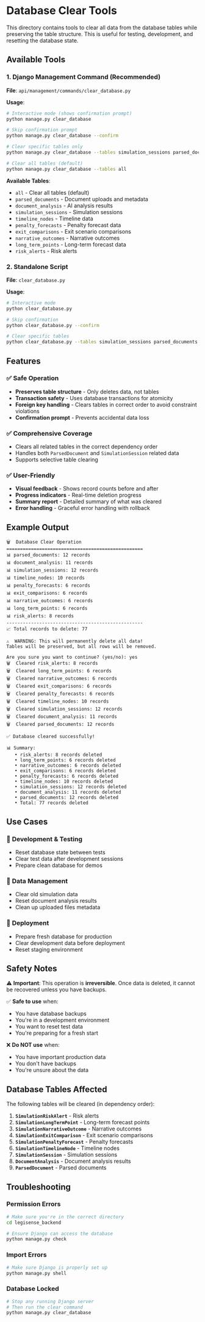 # Database Clear Tools

This directory contains tools to clear all data from the database tables while preserving the table structure. This is useful for testing, development, and resetting the database state.

## Available Tools

### 1. Django Management Command (Recommended)

**File**: `api/management/commands/clear_database.py`

**Usage**:
```bash
# Interactive mode (shows confirmation prompt)
python manage.py clear_database

# Skip confirmation prompt
python manage.py clear_database --confirm

# Clear specific tables only
python manage.py clear_database --tables simulation_sessions parsed_documents

# Clear all tables (default)
python manage.py clear_database --tables all
```

**Available Tables**:
- `all` - Clear all tables (default)
- `parsed_documents` - Document uploads and metadata
- `document_analysis` - AI analysis results
- `simulation_sessions` - Simulation sessions
- `timeline_nodes` - Timeline data
- `penalty_forecasts` - Penalty forecast data
- `exit_comparisons` - Exit scenario comparisons
- `narrative_outcomes` - Narrative outcomes
- `long_term_points` - Long-term forecast data
- `risk_alerts` - Risk alerts

### 2. Standalone Script

**File**: `clear_database.py`

**Usage**:
```bash
# Interactive mode
python clear_database.py

# Skip confirmation
python clear_database.py --confirm

# Clear specific tables
python clear_database.py --tables simulation_sessions parsed_documents
```

## Features

### ✅ **Safe Operation**
- **Preserves table structure** - Only deletes data, not tables
- **Transaction safety** - Uses database transactions for atomicity
- **Foreign key handling** - Clears tables in correct order to avoid constraint violations
- **Confirmation prompt** - Prevents accidental data loss

### ✅ **Comprehensive Coverage**
- Clears all related tables in the correct dependency order
- Handles both `ParsedDocument` and `SimulationSession` related data
- Supports selective table clearing

### ✅ **User-Friendly**
- **Visual feedback** - Shows record counts before and after
- **Progress indicators** - Real-time deletion progress
- **Summary report** - Detailed summary of what was cleared
- **Error handling** - Graceful error handling with rollback

## Example Output

```
🗑️  Database Clear Operation
==================================================
📊 parsed_documents: 12 records
📊 document_analysis: 11 records
📊 simulation_sessions: 12 records
📊 timeline_nodes: 10 records
📊 penalty_forecasts: 6 records
📊 exit_comparisons: 6 records
📊 narrative_outcomes: 6 records
📊 long_term_points: 6 records
📊 risk_alerts: 8 records
--------------------------------------------------
📈 Total records to delete: 77

⚠️  WARNING: This will permanently delete all data!
Tables will be preserved, but all rows will be removed.

Are you sure you want to continue? (yes/no): yes
🗑️  Cleared risk_alerts: 8 records
🗑️  Cleared long_term_points: 6 records
🗑️  Cleared narrative_outcomes: 6 records
🗑️  Cleared exit_comparisons: 6 records
🗑️  Cleared penalty_forecasts: 6 records
🗑️  Cleared timeline_nodes: 10 records
🗑️  Cleared simulation_sessions: 12 records
🗑️  Cleared document_analysis: 11 records
🗑️  Cleared parsed_documents: 12 records

✅ Database cleared successfully!

📊 Summary:
   • risk_alerts: 8 records deleted
   • long_term_points: 6 records deleted
   • narrative_outcomes: 6 records deleted
   • exit_comparisons: 6 records deleted
   • penalty_forecasts: 6 records deleted
   • timeline_nodes: 10 records deleted
   • simulation_sessions: 12 records deleted
   • document_analysis: 11 records deleted
   • parsed_documents: 12 records deleted
   • Total: 77 records deleted
```

## Use Cases

### 🧪 **Development & Testing**
- Reset database state between tests
- Clear test data after development sessions
- Prepare clean database for demos

### 🔄 **Data Management**
- Clear old simulation data
- Reset document analysis results
- Clean up uploaded files metadata

### 🚀 **Deployment**
- Prepare fresh database for production
- Clear development data before deployment
- Reset staging environment

## Safety Notes

⚠️ **Important**: This operation is **irreversible**. Once data is deleted, it cannot be recovered unless you have backups.

✅ **Safe to use** when:
- You have database backups
- You're in a development environment
- You want to reset test data
- You're preparing for a fresh start

❌ **Do NOT use** when:
- You have important production data
- You don't have backups
- You're unsure about the data

## Database Tables Affected

The following tables will be cleared (in dependency order):

1. **`SimulationRiskAlert`** - Risk alerts
2. **`SimulationLongTermPoint`** - Long-term forecast points
3. **`SimulationNarrativeOutcome`** - Narrative outcomes
4. **`SimulationExitComparison`** - Exit scenario comparisons
5. **`SimulationPenaltyForecast`** - Penalty forecasts
6. **`SimulationTimelineNode`** - Timeline nodes
7. **`SimulationSession`** - Simulation sessions
8. **`DocumentAnalysis`** - Document analysis results
9. **`ParsedDocument`** - Parsed documents

## Troubleshooting

### Permission Errors
```bash
# Make sure you're in the correct directory
cd legisense_backend

# Ensure Django can access the database
python manage.py check
```

### Import Errors
```bash
# Make sure Django is properly set up
python manage.py shell
```

### Database Locked
```bash
# Stop any running Django server
# Then run the clear command
python manage.py clear_database
```

